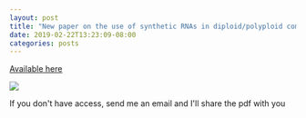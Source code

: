 ```yaml
---
layout: post
title: "New paper on the use of synthetic RNAs in diploid/polyploid comparisons"
date: 2019-02-22T13:23:09-08:00
categories: posts
---
```

[Available here](https://bsapubs.onlinelibrary.wiley.com/doi/abs/10.1002/ajb2.1239)

![](http://i.imgur.com/2y6EhNL.png)

If you don't have access, send me an email and I'll share the pdf with you
